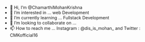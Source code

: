 - 👋 Hi, I’m @ChamarthiMohanKrishna
- 👀 I’m interested in ... web Development
- 🌱 I’m currently learning ... Fullstack Development
- 💞️ I’m looking to collaborate on ...
- 📫 How to reach me ... Instagram : @dis_is_mohan_ and Twitter : CMKofficial16

<!---
ChamarthiMohanKrishna/ChamarthiMohanKrishna is a ✨ special ✨ repository because its `README.md` (this file) appears on your GitHub profile.
You can click the Preview link to take a look at your changes.
--->
